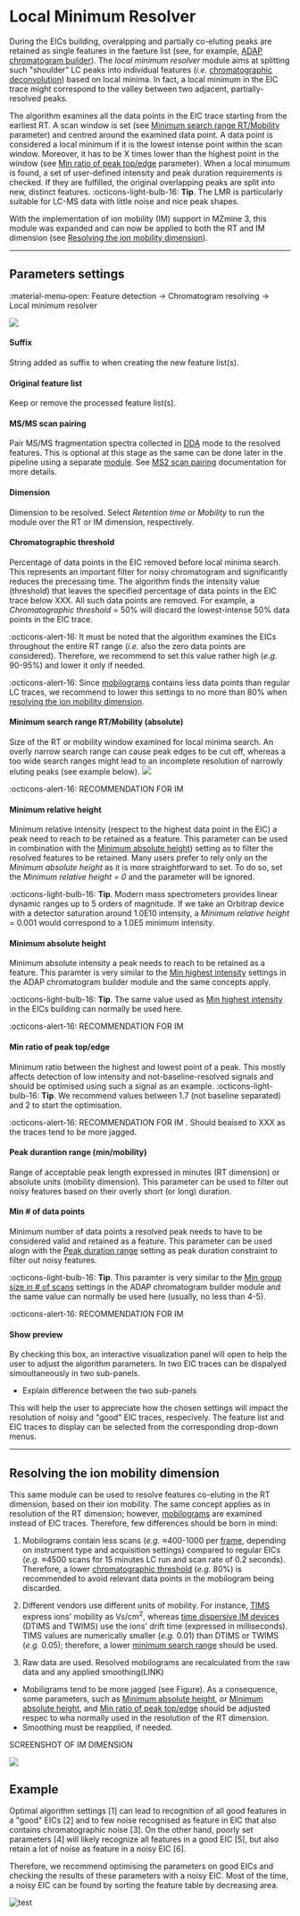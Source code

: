 # **Local Minimum Resolver**

During the EICs building, overalpping and partially co-eluting peaks are retained as single features in the faeture list (see, for example, [ADAP chromatogram builder](../featdet_adap_chromatogram_builder/adap-chromatogram-builder.md)). The _local minimum resolver_ module aims at splitting such "shoulder" LC peaks into individual features (_i.e._ [chromatographic deconvolution](../../terminology/general-terminology.md#chromatographic-resolving)) based on local minima. In fact, a local minimum in the EIC trace might correspond to the valley between two adjacent, partially-resolved peaks.

The algorithm examines all the data points in the EIC trace starting from the earliest RT. A scan window is set (see [Minimum search range RT/Mobility](#minimum-search-range-rtmobility-absolute) parameter) and centred around the examined data point. A data point is considered a local minimum if it is the lowest intense point within the scan window. Moreover, it has to be X times lower than the highest point in the window (see [Min ratio of peak top/edge](#min-ratio-of-peak-topedge) parameter). When a local minumum is found, a set of user-defined intensity and peak duration requirements is checked. If they are fulfilled, the original overlapping peaks are split into new, distinct features.
:octicons-light-bulb-16: **Tip**. The LMR is particularly suitable for LC-MS data with little 
noise and nice peak shapes.

With the implementation of ion mobility (IM) support in MZmine 3, this module was expanded and can now be applied to both the RT and IM dimension (see [Resolving the ion mobility dimension](#resolving-the-ion-mobility-dimension)).

---
## **Parameters settings**
:material-menu-open: Feature detection → Chromatogram resolving → Local minimum resolver

![](local-minimum-resolver.png)

#### **Suffix**
String added as suffix to when creating the new feature list(s).

#### **Original feature list**
Keep or remove the processed feature list(s).

#### **MS/MS scan pairing**
Pair MS/MS fragmentation spectra collected in [DDA](../../terminology/general-terminology.md#data-dependent-acqusition-mode) mode to the resolved features. This is optional at this stage as the same can be done later in the pipeline using a separate [module](../featdet_ms2_scan_pairing/ms2_scan_pairing.md). See [MS2 scan pairing](../featdet_ms2_scan_pairing/ms2_scan_pairing.md) documentation for more details.

#### **Dimension**
Dimension to be resolved. Select _Retention time_ or _Mobility_ to run the module over the RT or IM dimension, respectively.

#### **Chromatographic threshold**
Percentage of data points in the EIC removed before local minima search. This represents an important filter for noisy chromatogram and significantly reduces the precessing time. 
The algorithm finds the intensity value (threshold) that leaves the specified percentage of data points in the EIC trace below XXX. All such data points are removed. For example, a _Chromatographic threshold_ = 50% will discard the lowest-intense 50% data points in the EIC trace.

:octicons-alert-16: It must be noted that the algorithm examines the EICs throughout the entire RT range (_i.e._ also the zero data points are considered). Therefore, we recommend to set this value rather high (_e.g._ 90-95%) and lower it only if needed.

:octicons-alert-16: Since [mobilograms](../../terminology/ion-mobility-terminology.md#mobilograms) contains less data points than regular LC traces, we recommend to lower this settings to no more than 80% when [resolving the ion mobility dimension](#resolving-the-ion-mobility-dimension).

#### **Minimum search range RT/Mobility (absolute)**
Size of the RT or mobility window examined for local minima search. An overly narrow search range can cause peak edges to be cut off, whereas a too wide search ranges might lead to an incomplete resolution of narrowly eluting peaks (see example below).
![](min-search-range-example.png)

:octicons-alert-16: RECOMMENDATION FOR IM 

#### **Minimum relative height**
Minimum relative intensity (respect to the highest data point in the EIC) a peak need to reach to be retained as a feature. This parameter can be used in combination with the [Minimum absolute height](#minimum-absolute-height)) setting as to filter the resolved features to be retained. Many users prefer to rely only on the _Minimum absolute height_ as it is more straightforward to set. To do so, set the _Minimum relative height = 0_ and the parameter will be ignored. 

:octicons-light-bulb-16: **Tip**. Modern mass spectrometers provides linear dynamic ranges up to 5 orders of magnitude. If we take an Orbitrap device with a detector saturation around 1.0E10 intensity, a _Minimum relative height_ = 0.001 would correspond to a 1.0E5 minimum intensity.

#### **Minimum absolute height**
Minimum absolute intensity a peak needs to reach to be retained as a feature. This paramter is very similar to the [Min highest intensity](../featdet_adap_chromatogram_builder/adap-chromatogram-builder.md#min-highest-intensity) settings in the ADAP chromatogram builder module and the same concepts apply.

:octicons-light-bulb-16: **Tip**. The same value used as [Min highest intensity](../featdet_adap_chromatogram_builder/adap-chromatogram-builder.md#min-highest-intensity) in the EICs building can normally be used here.

:octicons-alert-16: RECOMMENDATION FOR IM 

#### **Min ratio of peak top/edge**
Minimum ratio between the highest and lowest point of a peak. This mostly affects detection of low intensity and not-baseline-resolved signals and should be optimised using such a signal as an example.
:octicons-light-bulb-16: **Tip**. We recommend values between 1.7 (not baseline separated) and 2 to start the optimisation.

:octicons-alert-16: RECOMMENDATION FOR IM . Should beaised to XXX as the traces tend to be more jagged.

#### **Peak durantion range (min/mobility)**
Range of acceptable peak length expressed in minutes (RT dimension) or absolute units (mobility dimension). This parameter can be used to filter out noisy features based on their overly short (or long) duration.

#### **Min # of data points**
Minimum number of data points a resolved peak needs to have to be considered valid and retained as a feature. This parameter can be used alogn with the [Peak duration range](#peak-durantion-range-minmobility) setting as  peak duration constraint to filter out noisy features.

:octicons-light-bulb-16: **Tip**. This paramter is very similar to the [Min group size in # of scans](../featdet_adap_chromatogram_builder/adap-chromatogram-builder.md#min-group-size-in--of-scans) settings in the ADAP chromatogram builder module and the same value can normally be used here (usually, no less than 4-5).

:octicons-alert-16: RECOMMENDATION FOR IM 

#### **Show preview**
By checking this box, an interactive visualization panel will open to help the user to adjust the algorithm parameters. In two EIC traces can be dispalyed simoultaneously in two sub-panels.
- Explain difference between the two sub-panels

This will help the user to appreciate how the chosen settings will impact the resolution of noisy and "good" EIC traces, respecively.
The feature list and EIC traces to display can be selected from the corresponding drop-down menus.

---
## Resolving the ion mobility dimension
This same module can be used to resolve features co-eluting in the RT dimension, based on their ion mobility. The same concept applies as in resolution of the RT dimension; however, [mobilograms](../../terminology/ion-mobility-terminology.md#mobilograms) are examined instead of EIC traces. Therefore, few differences should be born in mind:

1. Mobilograms contain less scans (_e.g._ ≈400-1000 per [frame](../../terminology/ion-mobility-terminology.md#accumulations-mobility-scans-and-frames), depending on instrument type and acquisition settings) compared to regular EICs (_e.g._ ≈4500 scans for 15 minutes LC run and scan rate of 0.2 seconds). Therefore, a lower [chromatographic threshold](#chromatographic-threshold) (_e.g._ 80%) is recommended to avoid relevant data points in the mobilogram being discarded.

2. Different vendors use different units of mobility. For instance, [TIMS](../../terminology/ion-mobility-terminology.md#trapped-ion-mobility-spectrometry-tims) express ions' mobility as Vs/cm<sup>2</sup>, whereas [time dispersive IM devices](../../terminology/ion-mobility-terminology.md#time-dispersve-ion-mobility-spectrometry-dtims-and-twims) (DTIMS and TWIMS) use the ions' drift time (expressed in milliseconds). TIMS values are numerically smaller (_e.g._ 0.01) than DTIMS or TWIMS (_e.g._ 0.05); therefore, a lower [minimum search range](#minimum-search-range-rtmobility-absolute) should be used.  


3. Raw data are used. Resolved mobilograms are recalculated from the raw data and any applied smoothing(LINK)
- Mobiligrams tend to be more jagged (see Figure). As a consequence, some parameters, such as [Minimum absolute height](#minimum-absolute-height), or [Minimum absolute height](#min--of-data-points), and [Min ratio of peak top/edge](#min-ratio-of-peak-topedge) should be adjusted respec to wha normally used in the resolution of the RT dimension.
- Smoothing must be reapplied, if needed.

SCREENSHOT OF IM DIMENSION

![](mobilityresolving.png)


## Example
Optimal algorithm settings [1] can lead to recognition of all good features in a "good"
EICs [2] and to few noise recognised as feature in EIC that also contains chromatographic noise
[3].
On the other hand, poorly set parameters [4] will likely recognize all features in
a good EIC [5], but also retain a lot of noise as feature in a noisy EIC [6]. 

Therefore, we recommend optimising the parameters on good EICs and checking the results of these
parameters with a noisy EIC. Most of the time, a noisy EIC can be found by sorting the feature table
by decreasing area.

![test](chromatogramresolving.png)